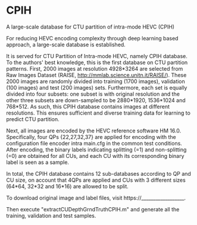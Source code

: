 # CPIH
A large-scale database for CTU partition of intra-mode HEVC (CPIH)

For reducing HEVC encoding complexity through deep learning based approach, a large-scale database is established. 

It is served for CTU Partition of Intra-mode HEVC, namely CPIH database. To the authors' best knowledge, this is the first database on CTU partition patterns. First, 2000 images at resolution 4928\*3264 are selected from Raw Images Dataset (RAISE, http://mmlab.science.unitn.it/RAISE/). These 2000 images are randomly divided into training (1700 images), validation (100 images) and test (200 images) sets. Furthermore, each set is equally divided into four subsets: one subset is with original resolution and the other three subsets are down-sampled to be 2880\*1920, 1536\*1024 and 768\*512. As such, this CPIH database contains images at different resolutions. This ensures sufficient and diverse training data for learning to predict CTU partition. 

Next, all images are encoded by the HEVC reference software HM 16.0. Specifically, four QPs {22,27,32,37} are applied for encoding with the configuration file encoder intra main.cfg in the common test conditions. After encoding, the binary labels indicating splitting (=1) and non-splitting (=0) are obtained for all CUs, and each CU with its corresponding binary label is seen as a sample. 

In total, the CPIH database contains 12 sub-databases according to QP and CU size, on account that 4QPs are applied and CUs with 3 different sizes (64\*64, 32\*32 and 16\*16) are allowed to be split.

To download original image and label files, visit https://__________________.

Then execute "extractCUDepthGrndTruthCPIH.m" and generate all the training, validation and test samples.
